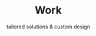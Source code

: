 ---
title: Work
subtitle: tailored solutions & custom design
layout: partial
gap: true
gapBackground: '/images/new_gap_bg1.jpg'
menuItem: true
menuOrder: 2
---